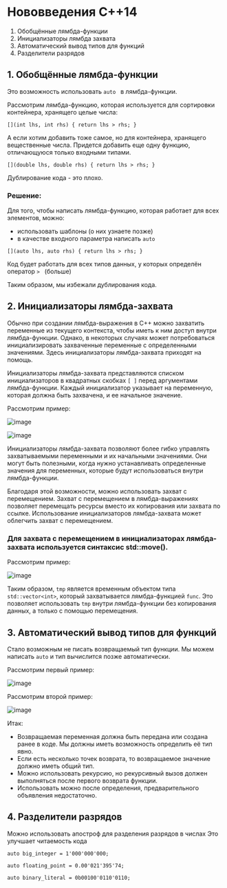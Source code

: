 # Нововведения C++14

1. Обобщённые лямбда-функции
2. Инициализаторы лямбда захвата
3. Автоматический вывод типов для функций
4. Разделители разрядов

## 1. Обобщённые лямбда-функции

Это возможность использовать  `auto ` в лямбда-функции.

Рассмотрим лямбда-функцию, которая используется для сортировки контейнера, хранящего целые числа:   

 `[](int lhs, int rhs) { return lhs > rhs; } `

А если хотим добавить тоже самое, но для контейнера, хранящего вещественные числа. Придется добавить еще одну функцию, отличающуюся только входными типами.

 `[](double lhs, double rhs) { return lhs > rhs; } `

Дублирование кода - это плохо.

### Решение: 

Для того, чтобы написать лямбда-функцию, которая работает для всех элементов, можно:
- использовать шаблоны (о них узнаете позже)
- в качестве входного параметра написать  `auto `

 `[](auto lhs, auto rhs) { return lhs > rhs; } `

Код будет работать для всех типов данных, у которых определён оператор  `> ` (больше)

Таким образом, мы избежали дублирования кода.


## 2. Инициализаторы лямбда-захвата

Обычно при создании лямбда-выражения в C++ можно захватить переменные из текущего контекста, чтобы иметь к ним доступ внутри лямбда-функции. Однако, в некоторых случаях может потребоваться инициализировать захваченные переменные с определенными значениями. Здесь инициализаторы лямбда-захвата приходят на помощь.

Инициализаторы лямбда-захвата представляются списком инициализаторов в квадратных скобках  `[ ]` перед аргументами лямбда-функции. Каждый инициализатор указывает на переменную, которая должна быть захвачена, и ее начальное значение.

Рассмотрим пример:

![image](https://github.com/netology-code/cppl-homeworks/assets/147130852/7d3cf4c5-a16a-4934-b380-95b32d447544)


![image](https://github.com/netology-code/cppl-homeworks/assets/147130852/9c8f2172-78a0-468f-85c6-b9e37a32bdf7)


Инициализаторы лямбда-захвата позволяют более гибко управлять захватываемыми переменными и их начальными значениями. Они могут быть полезными, когда нужно устанавливать определенные значения для переменных, которые будут использоваться внутри лямбда-функции.

Благодаря этой возможности, можно использовать захват с перемещением. Захват с перемещением в лямбда-выражениях позволяет перемещать ресурсы вместо их копирования или захвата по ссылке. Использование инициализаторов лямбда-захвата может облегчить захват с перемещением.

### Для захвата с перемещением в инициализаторах лямбда-захвата используется синтаксис std::move(). 

Рассмотрим пример:

![image](https://github.com/netology-code/cppl-homeworks/assets/147130852/d9eb47e0-f576-4ed4-9da2-642028054b0e)


Таким образом, `tmp` является временным объектом типа `std::vector<int>`, который захватывается лямбда-функцией `func`. Это позволяет использовать `tmp` внутри лямбда-функции без копирования данных, а только с помощью перемещения.

## 3. Автоматический вывод типов для функций  

Стало возможным не писать возвращаемый тип функции. Мы можем написать `auto` и тип вычислится позже автоматически.


Рассмотрим первый пример:

![image](https://github.com/netology-code/cppl-homeworks/assets/147130852/66dda198-914a-4004-b519-7fe9a5c3b2f5)


Рассмотрим второй пример:

![image](https://github.com/netology-code/cppl-homeworks/assets/147130852/2ba4acc1-992f-4476-b6f8-86048a51c0b4)


Итак:

- Возвращаемая переменная должна быть передана или создана ранее в коде. Мы должны иметь возможность определить её тип явно.
- Если есть несколько точек возврата, то возвращаемое значение должно иметь общий тип.
- Можно использовать рекурсию, но рекурсивный вызов должен выполняться после первого возврата функции.
- Использовать можно после определения, предварительного объявления недостаточно.

## 4. Разделители разрядов 

Можно использовать апостроф для разделения разрядов в числах
Это улучшает читаемость кода

`auto big_integer = 1'000'000'000;`

`auto floating_point = 0.00'021'395'74;`

`auto binary_literal = 0b00100'0110'0110;`

